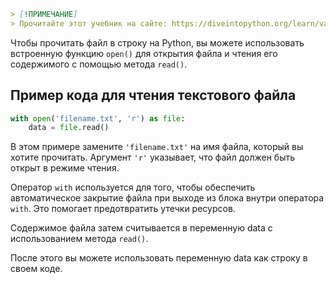 ```markdown
> [!ПРИМЕЧАНИЕ]
> Прочитайте этот учебник на сайте: https://diveintopython.org/learn/variables/string/read-from-file
```

Чтобы прочитать файл в строку на Python, вы можете использовать встроенную функцию `open()` для открытия файла и чтения его содержимого с помощью метода `read()`.

## Пример кода для чтения текстового файла

```python
with open('filename.txt', 'r') as file:
    data = file.read()
```

В этом примере замените `'filename.txt'` на имя файла, который вы хотите прочитать. Аргумент `'r'` указывает, что файл должен быть открыт в режиме чтения.

Оператор `with` используется для того, чтобы обеспечить автоматическое закрытие файла при выходе из блока внутри оператора `with`. Это помогает предотвратить утечки ресурсов.

Содержимое файла затем считывается в переменную data с использованием метода `read()`.

После этого вы можете использовать переменную data как строку в своем коде.
